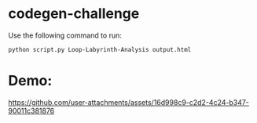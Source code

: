 # codegen-challenge

Use the following command to run:
```
python script.py Loop-Labyrinth-Analysis output.html
```


# Demo:

https://github.com/user-attachments/assets/16d998c9-c2d2-4c24-b347-90011c381876

